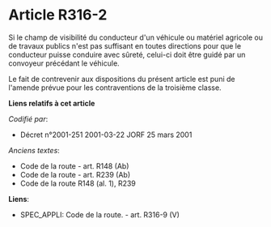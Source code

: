 # Article R316-2

Si le champ de visibilité du conducteur d'un véhicule ou matériel agricole ou de travaux publics n'est pas suffisant en
toutes directions pour que le conducteur puisse conduire avec sûreté, celui-ci doit être guidé par un convoyeur précédant le
véhicule.

Le fait de contrevenir aux dispositions du présent article est puni de l'amende prévue pour les contraventions de la
troisième classe.

**Liens relatifs à cet article**

_Codifié par_:

  - Décret n°2001-251 2001-03-22 JORF 25 mars 2001

_Anciens textes_:

  - Code de la route - art. R148 (Ab)
  - Code de la route - art. R239 (Ab)
  - Code de la route R148 (al. 1), R239

**Liens**:

  - SPEC_APPLI: Code de la route. - art. R316-9 (V)
